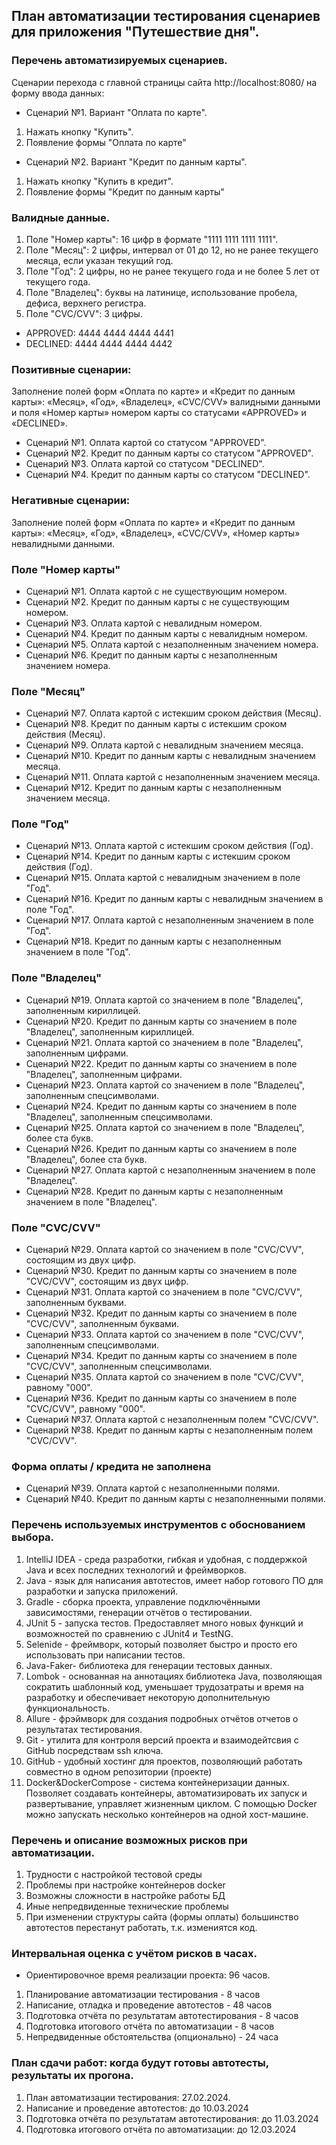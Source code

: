 ## План автоматизации тестирования сценариев для приложения "Путешествие дня".
### Перечень автоматизируемых сценариев.
Сценарии перехода с главной страницы сайта http://localhost:8080/ на форму ввода данных:

* Сценарий №1. Вариант "Оплата по карте".

1. Нажать кнопку "Купить".
2. Появление формы "Оплата по карте"

* Сценарий №2. Вариант "Кредит по данным карты". 

1. Нажать кнопку "Купить в кредит".
2. Появление формы "Кредит по данным карты"

### Валидные данные.

1. Поле "Номер карты": 16 цифр в формате "1111 1111 1111 1111".
2. Поле "Месяц": 2 цифры, интервал от 01 до 12, но не ранее текущего месяца, если указан текущий год.
3. Поле "Год": 2 цифры, но не ранее текущего года и не более 5 лет от текущего года.
4. Поле "Владелец": буквы на латинице, использование пробела, дефиса, верхнего регистра.
5. Поле "CVC/CVV": 3 цифры.

* APPROVED: 4444 4444 4444 4441
* DECLINED: 4444 4444 4444 4442

### Позитивные сценарии:

Заполнение полей форм «Оплата по карте» и «Кредит по данным карты»: «Месяц», «Год», «Владелец», «CVC/CVV» валидными данными и поля «Номер карты» номером карты со статусами «APPROVED» и «DECLINED».

* Сценарий №1. Оплата картой со статусом "APPROVED".
* Сценарий №2. Кредит по данным карты со статусом "APPROVED".
* Сценарий №3. Оплата картой со статусом "DECLINED".
* Сценарий №4. Кредит по данным карты со статусом "DECLINED".

### Негативные сценарии:

Заполнение полей форм «Оплата по карте» и «Кредит по данным карты»: «Месяц», «Год», «Владелец», «CVC/CVV», «Номер карты» невалидными данными.

### Поле "Номер карты"

* Сценарий №1. Оплата картой с не существующим номером.
* Сценарий №2. Кредит по данным карты с не существующим номером.
* Сценарий №3. Оплата картой с невалидным номером.
* Сценарий №4. Кредит по данным карты с невалидным номером.
* Сценарий №5. Оплата картой с незаполненным значением номера.
* Сценарий №6. Кредит по данным карты с незаполненным значением номера.

### Поле "Месяц"

* Сценарий №7. Оплата картой с истекшим сроком действия (Месяц).
* Сценарий №8. Кредит по данным карты с истекшим сроком действия (Месяц).
* Сценарий №9. Оплата картой с невалидным значением месяца.
* Сценарий №10. Кредит по данным карты с невалидным значением месяца.
* Сценарий №11. Оплата картой с незаполненным значением месяца.
* Сценарий №12. Кредит по данным карты с незаполненным значением месяца.

### Поле "Год"

* Сценарий №13. Оплата картой с истекшим сроком действия (Год).
* Сценарий №14. Кредит по данным карты с истекшим сроком действия (Год).
* Сценарий №15. Оплата картой с невалидным значением в поле "Год".
* Сценарий №16. Кредит по данным карты с невалидным значением в поле "Год".
* Сценарий №17. Оплата картой с незаполненным значением в поле "Год".
* Сценарий №18. Кредит по данным карты с незаполненным значением в поле "Год".

### Поле "Владелец"
* Сценарий №19. Оплата картой со значением в поле "Владелец", заполненным кириллицей.
* Сценарий №20. Кредит по данным карты со значением в поле "Владелец", заполненным кириллицей.
* Сценарий №21. Оплата картой со значением в поле "Владелец", заполненным цифрами.
* Сценарий №22. Кредит по данным карты со значением в поле "Владелец", заполненным цифрами.
* Сценарий №23. Оплата картой со значением в поле "Владелец", заполненным спецсимволами.
* Сценарий №24. Кредит по данным карты со значением в поле "Владелец", заполненным спецсимволами.
* Сценарий №25. Оплата картой со значением в поле "Владелец", более ста букв.
* Сценарий №26. Кредит по данным карты со значением в поле "Владелец", более ста букв.
* Сценарий №27. Оплата картой с незаполненным значением в поле "Владелец".
* Сценарий №28. Кредит по данным карты с незаполненным значением в поле "Владелец".

### Поле "CVC/CVV"

* Сценарий №29. Оплата картой со значением в поле "CVC/CVV", состоящим из двух цифр.
* Сценарий №30. Кредит по данным карты со значением в поле "CVC/CVV", состоящим из двух цифр.
* Сценарий №31. Оплата картой со значением в поле "CVC/CVV", заполненным буквами.
* Сценарий №32. Кредит по данным карты со значением в поле "CVC/CVV", заполненным буквами.
* Сценарий №33. Оплата картой со значением в поле "CVC/CVV", заполненным спецсимволами.
* Сценарий №34. Кредит по данным карты со значением в поле "CVC/CVV", заполненным спецсимволами.
* Сценарий №35. Оплата картой со значением в поле "CVC/CVV", равному "000".
* Сценарий №36. Кредит по данным карты со значением в поле "CVC/CVV", равному "000".
* Сценарий №37. Оплата картой с незаполненным полем "CVC/CVV".
* Сценарий №38. Кредит по данным карты с незаполненным полем "CVC/CVV".

### Форма оплаты / кредита не заполнена

* Сценарий №39. Оплата картой с незаполненными полями.
* Сценарий №40. Кредит по данным карты с незаполненными полями.

### Перечень используемых инструментов с обоснованием выбора.

1. IntelliJ IDEA - среда разработки, гибкая и удобная, с поддержкой Java и всех последних технологий и фреймворков.
2. Java - язык для написания автотестов, имеет набор готового ПО для разработки и запуска приложений.
3. Gradle - сборка проекта, управление подключёнными зависимостями, генерации отчётов о тестировании.
4. JUnit 5 - запуска тестов. Предоставляет много новых функций и возможностей по сравнению с JUnit4 и TestNG.
5. Selenide - фреймворк, который позволяет быстро и просто его использовать при написании тестов.
6. Java-Faker- библиотека для генерации тестовых данных.
7. Lombok - основанная на аннотациях библиотека Java, позволяющая сократить шаблонный код, уменьшает трудозатраты и время на разработку и обеспечивает некоторую дополнительную функциональность.
8. Allure - фрэймворк для создания подробных отчётов отчетов о результатах тестирования.
9. Git - утилита для контроля версий проекта и взаимодейтсвия с GitHub посредствам ssh ключа.
10. GitHub - удобный хостинг для проектов, позволяющий работать совместно в одном репозитории (проекте)
11. Docker&DockerCompose - система контейнеризации данных. Позволяет создавать контейнеры, автоматизировать их запуск и развертывание, управляет жизненным циклом. С помощью Docker можно запускать несколько контейнеров на одной хост-машине.

### Перечень и описание возможных рисков при автоматизации.

1. Трудности с настройкой тестовой среды
2. Проблемы при настройке контейнеров docker
3. Возможны сложности в настройке работы БД
4. Иные непредвиденные технические проблемы
5. При изменении структуры сайта (формы оплаты) большинство автотестов перестанут работать, т.к. измениятся код.


### Интервальная оценка с учётом рисков в часах.

* Ориентировочное время реализации проекта: 96 часов.

1. Планирование автоматизации тестирования - 8 часов
2. Написание, отладка и проведение автотестов - 48 часов
3. Подготовка отчёта по результатам автотестирования - 8 часов
4. Подготовка итогового отчёта по автоматизации - 8 часов
5. Непредвиденные обстоятельства (опционально) - 24 часа

### План сдачи работ: когда будут готовы автотесты, результаты их прогона.

1. План автоматизации тестирования: 27.02.2024.
2. Написание и проведение автотестов: до 10.03.2024
3. Подготовка отчёта по результатам автотестирования: до 11.03.2024
4. Подготовка итогового отчёта по автоматизации: до 12.03.2024
